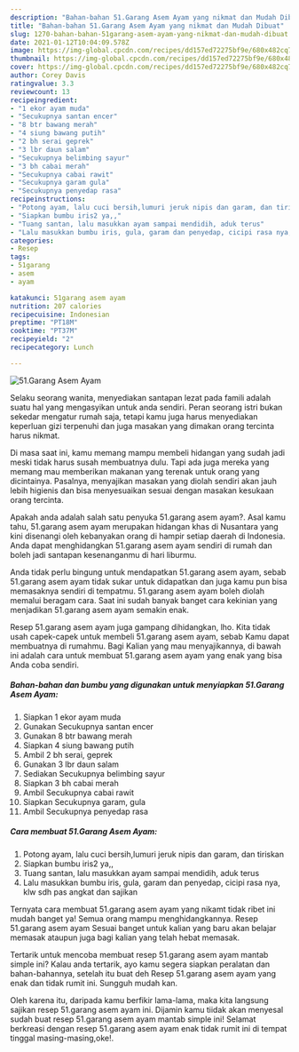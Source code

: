 ```yaml
---
description: "Bahan-bahan 51.Garang Asem Ayam yang nikmat dan Mudah Dibuat"
title: "Bahan-bahan 51.Garang Asem Ayam yang nikmat dan Mudah Dibuat"
slug: 1270-bahan-bahan-51garang-asem-ayam-yang-nikmat-dan-mudah-dibuat
date: 2021-01-12T10:04:09.578Z
image: https://img-global.cpcdn.com/recipes/dd157ed72275bf9e/680x482cq70/51garang-asem-ayam-foto-resep-utama.jpg
thumbnail: https://img-global.cpcdn.com/recipes/dd157ed72275bf9e/680x482cq70/51garang-asem-ayam-foto-resep-utama.jpg
cover: https://img-global.cpcdn.com/recipes/dd157ed72275bf9e/680x482cq70/51garang-asem-ayam-foto-resep-utama.jpg
author: Corey Davis
ratingvalue: 3.3
reviewcount: 13
recipeingredient:
- "1 ekor ayam muda"
- "Secukupnya santan encer"
- "8 btr bawang merah"
- "4 siung bawang putih"
- "2 bh serai geprek"
- "3 lbr daun salam"
- "Secukupnya belimbing sayur"
- "3 bh cabai merah"
- "Secukupnya cabai rawit"
- "Secukupnya garam gula"
- "Secukupnya penyedap rasa"
recipeinstructions:
- "Potong ayam, lalu cuci bersih,lumuri jeruk nipis dan garam, dan tiriskan"
- "Siapkan bumbu iris2 ya,,"
- "Tuang santan, lalu masukkan ayam sampai mendidih, aduk terus"
- "Lalu masukkan bumbu iris, gula, garam dan penyedap, cicipi rasa nya, klw sdh pas angkat dan sajikan"
categories:
- Resep
tags:
- 51garang
- asem
- ayam

katakunci: 51garang asem ayam 
nutrition: 207 calories
recipecuisine: Indonesian
preptime: "PT18M"
cooktime: "PT37M"
recipeyield: "2"
recipecategory: Lunch

---
```



![51.Garang Asem Ayam](https://img-global.cpcdn.com/recipes/dd157ed72275bf9e/680x482cq70/51garang-asem-ayam-foto-resep-utama.jpg)

Selaku seorang wanita, menyediakan santapan lezat pada famili adalah suatu hal yang mengasyikan untuk anda sendiri. Peran seorang istri bukan sekedar mengatur rumah saja, tetapi kamu juga harus menyediakan keperluan gizi terpenuhi dan juga masakan yang dimakan orang tercinta harus nikmat.

Di masa  saat ini, kamu memang mampu membeli hidangan yang sudah jadi meski tidak harus susah membuatnya dulu. Tapi ada juga mereka yang memang mau memberikan makanan yang terenak untuk orang yang dicintainya. Pasalnya, menyajikan masakan yang diolah sendiri akan jauh lebih higienis dan bisa menyesuaikan sesuai dengan masakan kesukaan orang tercinta. 



Apakah anda adalah salah satu penyuka 51.garang asem ayam?. Asal kamu tahu, 51.garang asem ayam merupakan hidangan khas di Nusantara yang kini disenangi oleh kebanyakan orang di hampir setiap daerah di Indonesia. Anda dapat menghidangkan 51.garang asem ayam sendiri di rumah dan boleh jadi santapan kesenanganmu di hari liburmu.

Anda tidak perlu bingung untuk mendapatkan 51.garang asem ayam, sebab 51.garang asem ayam tidak sukar untuk didapatkan dan juga kamu pun bisa memasaknya sendiri di tempatmu. 51.garang asem ayam boleh diolah memalui beragam cara. Saat ini sudah banyak banget cara kekinian yang menjadikan 51.garang asem ayam semakin enak.

Resep 51.garang asem ayam juga gampang dihidangkan, lho. Kita tidak usah capek-capek untuk membeli 51.garang asem ayam, sebab Kamu dapat membuatnya di rumahmu. Bagi Kalian yang mau menyajikannya, di bawah ini adalah cara untuk membuat 51.garang asem ayam yang enak yang bisa Anda coba sendiri.

<!--inarticleads1-->

##### Bahan-bahan dan bumbu yang digunakan untuk menyiapkan 51.Garang Asem Ayam:

1. Siapkan 1 ekor ayam muda
1. Gunakan Secukupnya santan encer
1. Gunakan 8 btr bawang merah
1. Siapkan 4 siung bawang putih
1. Ambil 2 bh serai, geprek
1. Gunakan 3 lbr daun salam
1. Sediakan Secukupnya belimbing sayur
1. Siapkan 3 bh cabai merah
1. Ambil Secukupnya cabai rawit
1. Siapkan Secukupnya garam, gula
1. Ambil Secukupnya penyedap rasa




<!--inarticleads2-->

##### Cara membuat 51.Garang Asem Ayam:

1. Potong ayam, lalu cuci bersih,lumuri jeruk nipis dan garam, dan tiriskan
1. Siapkan bumbu iris2 ya,,
1. Tuang santan, lalu masukkan ayam sampai mendidih, aduk terus
1. Lalu masukkan bumbu iris, gula, garam dan penyedap, cicipi rasa nya, klw sdh pas angkat dan sajikan




Ternyata cara membuat 51.garang asem ayam yang nikamt tidak ribet ini mudah banget ya! Semua orang mampu menghidangkannya. Resep 51.garang asem ayam Sesuai banget untuk kalian yang baru akan belajar memasak ataupun juga bagi kalian yang telah hebat memasak.

Tertarik untuk mencoba membuat resep 51.garang asem ayam mantab simple ini? Kalau anda tertarik, ayo kamu segera siapkan peralatan dan bahan-bahannya, setelah itu buat deh Resep 51.garang asem ayam yang enak dan tidak rumit ini. Sungguh mudah kan. 

Oleh karena itu, daripada kamu berfikir lama-lama, maka kita langsung sajikan resep 51.garang asem ayam ini. Dijamin kamu tiidak akan menyesal sudah buat resep 51.garang asem ayam mantab simple ini! Selamat berkreasi dengan resep 51.garang asem ayam enak tidak rumit ini di tempat tinggal masing-masing,oke!.

